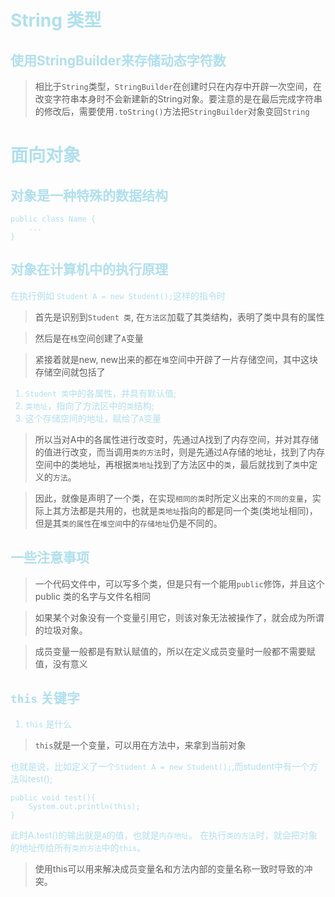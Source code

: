 <font color=BlueGreen>

# String 类型

## 使用StringBuilder来存储动态字符数

> 相比于`String`类型，`StringBuilder`在创建时只在内存中开辟一次空间，在改变字符串本身时不会新建新的String对象。要注意的是在最后完成字符串的修改后，需要使用`.toString()`方法把`StringBuilder`对象变回`String`

# 面向对象

## 对象是一种特殊的数据结构

    public class Name {
        ...
    }

## 对象在计算机中的执行原理

在执行例如 `Student A = new Student();`这样的指令时
> 首先是识别到`Student 类`, 在`方法区`加载了其类结构，表明了类中具有的属性

> 然后是在`栈`空间创建了`A`变量

> 紧接着就是new, new出来的都在`堆`空间中开辟了一片存储空间，其中这块存储空间就包括了
1. `Student 类`中的各属性，并具有默认值;
2. `类地址`，指向了方法区中的`类`结构;
3. 这个存储空间的地址，赋给了`A`变量

>所以当对A中的各属性进行改变时，先通过A找到了内存空间，并对其存储的值进行改变，而当调用`类的方法`时，则是先通过A存储的地址，找到了内存空间中的类地址，再根据`类地址`找到了方法区中的`类`，最后就找到了`类`中定义的`方法`。

> 因此，就像是声明了一个类，在实现`相同的类`时所定义出来的`不同的变量`，实际上其方法都是共用的，也就是`类地址`指向的都是同一个类(类地址相同)，但是其`类的属性`在`堆空间`中的`存储地址`仍是不同的。

## 一些注意事项

> 一个代码文件中，可以写多个类，但是只有一个能用`public`修饰，并且这个public 类的名字与文件名相同

> 如果某个对象没有一个变量引用它，则该对象无法被操作了，就会成为所谓的垃圾对象。

> 成员变量一般都是有默认赋值的，所以在定义成员变量时一般都不需要赋值，没有意义

## `this` 关键字

1. `this` 是什么

> `this`就是一个变量，可以用在方法中，来拿到当前对象

也就是说，比如定义了一个`Student A = new Student();`,而student中有一个方法叫test();

    public void test(){
        System.out.println(this);
    }

此时A.test()的输出就是`A`的值，也就是`内存地址`。
在执行`类的方法`时，就会把对象的地址传给所有`类的方法`中的`this`。

> 使用this可以用来解决成员变量名和方法内部的变量名称一致时导致的冲突。